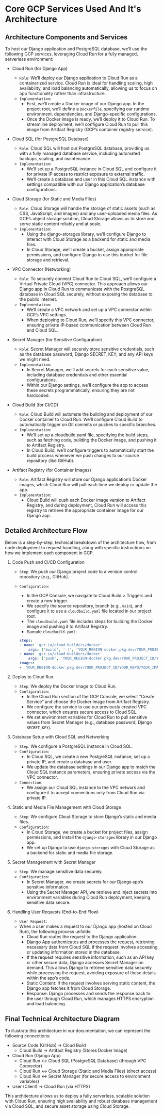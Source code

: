 # Core GCP Services Used And It's Architecture

## Architecture Components and Services
To host our Django application and PostgreSQL database, we’ll use the following GCP services, leveraging Cloud Run for a fully managed, serverless environment:

* Cloud Run (for Django App)
    * ``Role``: We’ll deploy our Django application to Cloud Run as a containerized service. Cloud Run is ideal for handling scaling, high availability, and load balancing automatically, allowing us to focus on app functionality rather than infrastructure.
    * ``Implementation``:
        * First, we’ll create a Docker image of our Django app. In the project root, we’ll define a ``Dockerfile``, specifying our runtime environment, dependencies, and Django-specific configurations.
        * Once the Docker image is ready, we’ll deploy it to Cloud Run. To streamline deployment, we’ll configure Cloud Run to pull this image from Artifact Registry (GCP’s container registry service).

* Cloud SQL (for PostgreSQL Database)
    * ``Role``: Cloud SQL will host our PostgreSQL database, providing us with a fully managed database service, including automated backups, scaling, and maintenance.
    * ``Implementation``: 
        * We’ll set up a PostgreSQL instance in Cloud SQL and configure it for private IP access to restrict exposure to external traffic.
        * We’ll create a database and user in this Cloud SQL instance with settings compatible with our Django application’s database configurations.

* Cloud Storage (for Static and Media Files)
    * ``Role``: Cloud Storage will handle the storage of static assets (such as CSS, JavaScript, and images) and any user-uploaded media files. As GCP’s object storage solution, Cloud Storage allows us to store and serve static content reliably and at scale.
    * ``Implementation``:
        * Using the django-storages library, we’ll configure Django to interact with Cloud Storage as a backend for static and media files.
        * In Cloud Storage, we’ll create a bucket, assign appropriate permissions, and configure Django to use this bucket for file storage and retrieval.

* VPC Connector (Networking)
    * ``Role``: To securely connect Cloud Run to Cloud SQL, we’ll configure a Virtual Private Cloud (VPC) connector. This approach allows our Django app in Cloud Run to communicate with the PostgreSQL database in Cloud SQL securely, without exposing the database to the public internet.
    * ``Implementation``:
        * We’ll create a VPC network and set up a VPC connector within GCP’s VPC settings.
        * When deploying to Cloud Run, we’ll specify this VPC connector, ensuring private IP-based communication between Cloud Run and Cloud SQL.

* Secret Manager (for Sensitive Configuration)
    * ``Role``: Secret Manager will securely store sensitive credentials, such as the database password, Django SECRET_KEY, and any API keys we might need.
    * ``Implementation``:
        * In Secret Manager, we’ll add secrets for each sensitive value, including database credentials and other essential configurations.
        * Within our Django settings, we’ll configure the app to access these secrets programmatically, ensuring they are not hardcoded.

* Cloud Build (for CI/CD)
    * ``Role``: Cloud Build will automate the building and deployment of our Docker container to Cloud Run. We’ll configure Cloud Build to automatically trigger on Git commits or pushes to specific branches.
    * ``Implementation``:
        * We’ll set up a cloudbuild.yaml file, specifying the build steps, such as fetching code, building the Docker image, and pushing it to Artifact Registry.
        * In Cloud Build, we’ll configure triggers to automatically start the build process whenever we push changes to our source repository (like GitHub).

* Artifact Registry (for Container Images)
    * ``Role``: Artifact Registry will store our Django application’s Docker images, which Cloud Run will pull each time we deploy or update the app.
    * ``Implementation``:
        * Cloud Build will push each Docker image version to Artifact Registry, and during deployment, Cloud Run will access this registry to retrieve the appropriate container image for our Django app.



## Detailed Architecture Flow
Below is a step-by-step, technical breakdown of the architecture flow, from code deployment to request handling, along with specific instructions on how we implement each component in GCP.

1. Code Push and CI/CD Configuration
    * ``Step``: We push our Django project code to a version control repository (e.g., GitHub).
    * ``Configuration``:
        * In the GCP Console, we navigate to Cloud Build > Triggers and create a new trigger.
        * We specify the source repository, branch (e.g., ``main``), and configure it to use a ``cloudbuild.yaml`` file located in our project root.
        * The ``cloudbuild.yaml`` file includes steps for building the Docker image and pushing it to Artifact Registry.
        * Sample ``cloudbuild.yaml``:

        ```yaml
        steps:
        - name: 'gcr.io/cloud-builders/docker'
            args: ['build', '-t', 'YOUR_REGION-docker.pkg.dev/YOUR_PROJECT_ID/YOUR_REPO/YOUR_IMAGE', '.']
        - name: 'gcr.io/cloud-builders/docker'
            args: ['push', 'YOUR_REGION-docker.pkg.dev/YOUR_PROJECT_ID/YOUR_REPO/YOUR_IMAGE']
        images:
        - 'YOUR_REGION-docker.pkg.dev/YOUR_PROJECT_ID/YOUR_REPO/YOUR_IMAGE'
        ```

2. Deploy to Cloud Run
    * ``Step``: We deploy the Docker image to Cloud Run.
    * ``Configuration``:
        * In the Cloud Run section of the GCP Console, we select “Create Service” and choose the Docker image from Artifact Registry.
        * We configure the service to use our previously created VPC connector, which ensures secure access to Cloud SQL.
        * We set environment variables for Cloud Run to pull sensitive values from Secret Manager (e.g., database password, Django ``SECRET_KEY``).

3. Database Setup with Cloud SQL and Networking
    * ``Step``: We configure a PostgreSQL instance in Cloud SQL.
    * ``Configuration``:
        * In Cloud SQL, we create a new PostgreSQL instance, set up a private IP, and create a database and user.
        * We update the database settings in our Django app to match the Cloud SQL instance parameters, ensuring private access via the VPC connector.
    * ``Connection``:
        * We assign our Cloud SQL instance to the VPC network and configure it to accept connections only from Cloud Run via private IP.

4. Static and Media File Management with Cloud Storage
    * ``Step``: We configure Cloud Storage to store Django’s static and media files.
    * ``Configuration``:
        * In Cloud Storage, we create a bucket for project files, assign permissions, and install the ``django-storages`` library in our Django app.
        * We set up Django to use ``django-storages`` with Cloud Storage as a backend for static and media file storage.

5. Secret Management with Secret Manager
    * ``Step``: We manage sensitive data securely.
    * ``Configuration``:
        * In Secret Manager, we create secrets for our Django app’s sensitive information.
        * Using the Secret Manager API, we retrieve and inject secrets into environment variables during Cloud Run deployment, keeping sensitive data secure.
        
6. Handling User Requests (End-to-End Flow)
    * ``User Request``:
    * When a user makes a request to our Django app (hosted on Cloud Run), the following process unfolds:
        * Cloud Run routes the request to the Django application.
        * Django App authenticates and processes the request, retrieving necessary data from Cloud SQL if the request involves accessing or updating information stored in the database.
        * If the request requires sensitive information, such as an API key or other secure data, Django accesses Secret Manager on demand. This allows Django to retrieve sensitive data securely while processing the request, avoiding exposure of these details within the app’s code.
        * Static Content: If the request involves serving static content, the Django app fetches it from Cloud Storage.
        * Response: Django processes and sends the response back to the user through Cloud Run, which manages HTTPS encryption and load balancing.
            

## Final Technical Architecture Diagram

To illustrate this architecture in our documentation, we can represent the following connections:

* Source Code (GitHub) → Cloud Build
    * Cloud Build → Artifact Registry (Stores Docker Image)
* Cloud Run (Django App)
    * Cloud Run ↔ Cloud SQL (PostgreSQL Database) (through VPC Connector)
    * Cloud Run ↔ Cloud Storage (Static and Media Files) (direct access)
    * Cloud Run ↔ Secret Manager (for secure access to environment variables)
* User (Client) → Cloud Run (via HTTPS)

This architecture allows us to deploy a fully serverless, scalable solution with Cloud Run, ensuring high availability and robust database management via Cloud SQL, and secure asset storage using Cloud Storage.